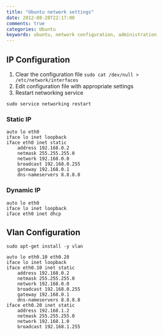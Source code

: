 ```yaml
---
title: "Ubuntu network settings"
date: 2012-08-28T22:17:00
comments: true
categories: Ubuntu
keywords: ubuntu, network configuration, administration
---
```


## IP Configuration

1. Clear the configuration file ```sudo cat /dev/null > /etc/network/interfaces```
2. Edit configuration file with appropriate settings
3. Restart networking service

```
sudo service networking restart
```

### Static IP

```
auto lo eth0
iface lo inet loopback
iface eth0 inet static
    address 192.168.0.2
    netmask 255.255.255.0
    network 192.168.0.0
    broadcast 192.168.0.255
    gateway 192.168.0.1
    dns-nameservers 8.8.8.8
```

### Dynamic IP

```
auto lo eth0
iface lo inet loopback
iface eth0 inet dhcp
```

## Vlan Configuration
```
sudo apt-get install -y vlan
```

```
auto lo eth0.10 eth0.20
iface lo inet loopback
iface eth0.10 inet static
    address 192.168.0.2
    netmask 255.255.255.0
    network 192.168.0.0
    broadcast 192.168.0.255
    gateway 192.168.0.1
    dns-nameservers 8.8.8.8
iface eth0.20 inet static
    address 192.168.1.2
    netmask 255.255.255.0
    network 192.168.1.0
    broadcast 192.168.1.255
```

